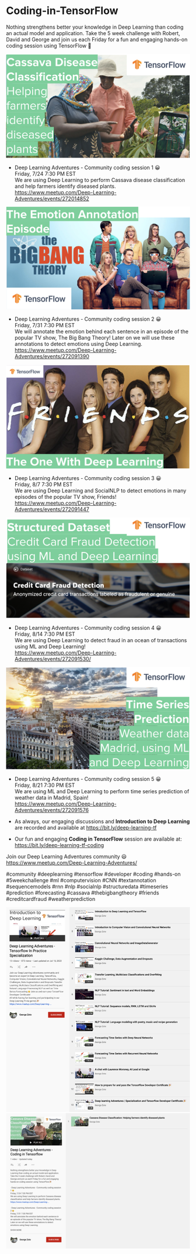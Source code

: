 # Coding-in-TensorFlow

Nothing strengthens better your knowledge in Deep Learning than coding an actual model and application. Take the 5 week challenge with Robert, David and George and join us each Friday for a fun and engaging hands-on coding session using TensorFlow 🎉

![alt text](images/1-Cassava.png)
- Deep Learning Adventures - Community coding session 1 😀  
Friday, 7/24 7:30 PM EST  
We are using Deep Learning to perform Cassava disease classification and help farmers identify diseased plants.  
https://www.meetup.com/Deep-Learning-Adventures/events/272014852  

![alt text](images/2-The-Big-Bang-Theory.png)
- Deep Learning Adventures - Community coding session 2 😀  
Friday, 7/31 7:30 PM EST  
We will annotate the emotion behind each sentence in an episode of the popular TV show, The Big Bang Theory! Later on we will use these annotations to detect emotions using Deep Learning.  
https://www.meetup.com/Deep-Learning-Adventures/events/272091390  

![alt text](images/3-Friends.png)
- Deep Learning Adventures - Community coding session 3 😀  
Friday, 8/7 7:30 PM EST  
We are using Deep Learning and SocialNLP to detect emotions in many episodes of the popular TV show, Friends!  
https://www.meetup.com/Deep-Learning-Adventures/events/272091447  

![alt text](images/4-Credit-Card-Fraud.png)
- Deep Learning Adventures - Community coding session 4 😀  
Friday, 8/14 7:30 PM EST  
We are using Deep Learning to detect fraud in an ocean of transactions using ML and Deep Learning!  
https://www.meetup.com/Deep-Learning-Adventures/events/272091530/  

![alt text](images/5-Weather-data-Madrid.png)
- Deep Learning Adventures - Community coding session 5 😀  
Friday, 8/21 7:30 PM EST  
We are using ML and Deep Learning to perform time series prediction of weather data in Madrid, Spain!  
https://www.meetup.com/Deep-Learning-Adventures/events/272091576  

- As always, our engaging discussions and **Introduction to Deep Learning** are recorded and available at https://bit.ly/deep-learning-tf
- Our fun and engaging **Coding in TensorFlow** session are available at: https://bit.ly/deep-learning-tf-coding

Join our Deep Learning Adventures community 😃  
https://www.meetup.com/Deep-Learning-Adventures/    

#community #deeplearning #tensorflow #developer #coding #hands-on #5weekchallenge #ml #computervision #CNN #textannotation #sequencemodels #rnn #nlp #socialnlp #structuredata #timeseries #prediction #forecasting #cassava #thebigbangtheory #friends #creditcardfraud #weatherprediction

![alt text](images/bit.ly-deep-learning-tf.png)
![alt text](images/bit.ly-deep-learning-tf-coding.png)
